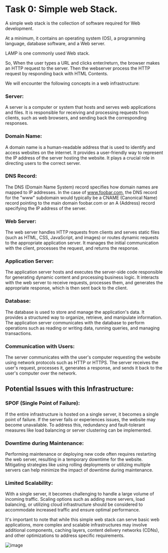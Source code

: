 # Task 0: Simple web Stack. 

A simple web stack is the collection of software required for Web development.  

At a minimum, it contains an operating system (OS), a programming language, database software, and a Web server.  

LAMP is one commonly used Web stack.  

So, When the user types a URL and clicks enter/return, the browser makes an HTTP request to the server. Then the webserver process the HTTP request by responding back with HTML Contents.  

We will encounter the following concepts in a web infrastructure:  

### Server: 

A server is a computer or system that hosts and serves web applications and files. It is responsible for receiving and processing requests from clients, such as web browsers, and sending back the corresponding responses.

### Domain Name: 

A domain name is a human-readable address that is used to identify and access websites on the internet. It provides a user-friendly way to represent the IP address of the server hosting the website. It plays a crucial role in directing users to the correct server.

### DNS Record: 

The DNS (Domain Name System) record specifies how domain names are mapped to IP addresses. In the case of www.foobar.com, the DNS record for the "www" subdomain would typically be a CNAME (Canonical Name) record pointing to the main domain foobar.com or an A (Address) record specifying the IP address of the server.

### Web Server: 

The web server handles HTTP requests from clients and serves static files (such as HTML, CSS, JavaScript, and images) or routes dynamic requests to the appropriate application server. It manages the initial communication with the client, processes the request, and returns the response.

### Application Server: 

The application server hosts and executes the server-side code responsible for generating dynamic content and processing business logic. It interacts with the web server to receive requests, processes them, and generates the appropriate response, which is then sent back to the client.

### Database: 

The database is used to store and manage the application's data. It provides a structured way to organize, retrieve, and manipulate information. The application server communicates with the database to perform operations such as reading or writing data, running queries, and managing transactions.


### Communication with Users: 

The server communicates with the user's computer requesting the website using network protocols such as HTTP or HTTPS. The server receives the user's request, processes it, generates a response, and sends it back to the user's computer over the network.


## Potential Issues with this Infrastructure:

### SPOF (Single Point of Failure): 

If the entire infrastructure is hosted on a single server, it becomes a single point of failure. If the server fails or experiences issues, the website may become unavailable. To address this, redundancy and fault-tolerant measures like load balancing or server clustering can be implemented.

### Downtime during Maintenance: 

Performing maintenance or deploying new code often requires restarting the web server, resulting in a temporary downtime for the website. Mitigating strategies like using rolling deployments or utilizing multiple servers can help minimize the impact of downtime during maintenance.

### Limited Scalability: 

With a single server, it becomes challenging to handle a large volume of incoming traffic. Scaling options such as adding more servers, load balancing, or utilizing cloud infrastructure should be considered to accommodate increased traffic and ensure optimal performance.  


It's important to note that while this simple web stack can serve basic web applications, more complex and scalable infrastructures may involve additional components, caching layers, content delivery networks (CDNs), and other optimizations to address specific requirements.




![image](https://github.com/CaroChoch/holbertonschool-system_engineering-devops/assets/113856063/18902e0f-3563-4e9e-b7bb-dd0a7a3b7b5b)
